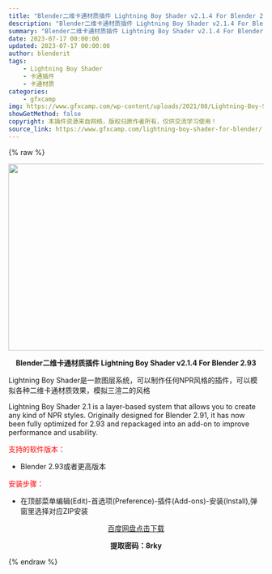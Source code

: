 ```yaml
---
title: "Blender二维卡通材质插件 Lightning Boy Shader v2.1.4 For Blender 2.93"
description: "Blender二维卡通材质插件 Lightning Boy Shader v2.1.4 For Blender 2.93 Lightning Boy Shader是一款图层系统，可以制作任何NPR风格..."
summary: "Blender二维卡通材质插件 Lightning Boy Shader v2.1.4 For Blender 2.93 Lightning Boy Shader是一款图层系统，可以制作任何NPR风格..."
date: 2023-07-17 00:00:00
updated: 2023-07-17 00:00:00
author: blenderit
tags: 
    - Lightning Boy Shader
    - 卡通插件
    - 卡通材质
categories:
    - gfxcamp
img: https://www.gfxcamp.com/wp-content/uploads/2021/08/Lightning-Boy-Shader-v2.1-For-Blender-2.93.jpg
showGetMethod: false
copyright: 本插件资源来自网络，版权归原作者所有，仅供交流学习使用！
source_link: https://www.gfxcamp.com/lightning-boy-shader-for-blender/
---
```


{% raw %}
<div><p><img decoding="async" class="aligncenter size-full wp-image-96860" src="https://www.gfxcamp.com/wp-content/uploads/2021/08/Lightning-Boy-Shader-v2.1-For-Blender-2.93.jpg" data-src="https://www.gfxcamp.com/wp-content/uploads/2021/08/Lightning-Boy-Shader-v2.1-For-Blender-2.93.jpg" alt="" width="590" height="368" data-srcset="https://www.gfxcamp.com/wp-content/uploads/2021/08/Lightning-Boy-Shader-v2.1-For-Blender-2.93.jpg 590w, https://www.gfxcamp.com/wp-content/uploads/2021/08/Lightning-Boy-Shader-v2.1-For-Blender-2.93-150x94.jpg 150w" data-sizes="(max-width: 590px) 100vw, 590px"></p><p style="text-align: center;"><strong>Blender二维卡通材质插件 Lightning Boy Shader v2.1.4 For Blender 2.93</strong></p><p>Lightning Boy Shader是一款图层系统，可以制作任何NPR风格的插件，可以模拟各种二维卡通材质效果，模拟三渲二的风格</p><p>Lightning Boy Shader 2.1 is a layer-based system that allows you to create any kind of NPR styles. Originally designed for Blender 2.91, it has now been fully optimized for 2.93 and repackaged into an add-on to improve performance and usability.</p><p><span style="color: #ff0000;">支持的软件版本：</span></p><ul>
<li style="text-align: left;">Blender 2.93或者更高版本</li>
</ul><p><span style="color: #ff0000;">安装步骤：</span></p><ul>
<li>在顶部菜单编辑(Edit)-首选项(Preference)-插件(Add-ons)-安装(Install),弹窗里选择对应ZIP安装</li>
</ul><p style="text-align: center;"><a class="maxbutton-3 maxbutton maxbutton-baidu" target="_blank" rel="noopener" href="https://pan.baidu.com/s/1YiVu97_SG5IEIUF2PK2_eg?pwd=8rky"><span class="mb-text">百度网盘点击下载</span></a></p><p style="text-align: center;"><strong>提取密码：8rky</strong></p></div>
<div style="display: none">gfxcamp</div>
{% endraw %}